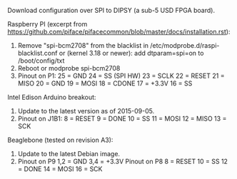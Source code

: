 Download configuration over SPI to DIPSY (a sub-5 USD FPGA board).

Raspberry PI (excerpt from https://github.com/piface/pifacecommon/blob/master/docs/installation.rst):
1. Remove "spi-bcm2708" from the blacklist in /etc/modprobe.d/raspi-blacklist.conf
   or (kernel 3.18 or newer): add dtparam=spi=on to /boot/config/txt
2. Reboot or modprobe spi-bcm2708
3. Pinout on P1:
	25 = GND
	24 = SS (SPI HW)
	23 = SCLK
	22 = RESET
	21 = MISO
	20 = GND
	19 = MOSI
	18 = CDONE
	17 = +3.3V
	16 = SS

Intel Edison Arduino breakout:
1. Update to the latest version as of 2015-09-05.
2. Pinout on J1B1:
	 8 = RESET
	 9 = DONE
	10 = SS
	11 = MOSI
	12 = MISO
	13 = SCK

Beaglebone (tested on revision A3):
1. Update to the latest Debian image.
2. Pinout on P9
	1,2 = GND
	3,4 = +3.3V
   Pinout on P8
	 8 = RESET
	10 = SS
	12 = DONE
	14 = MOSI
	16 = SCK
